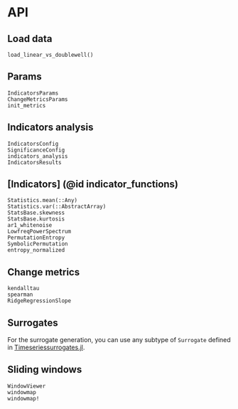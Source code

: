 # API

## Load data

```@docs
load_linear_vs_doublewell()
```

## Params
```@docs
IndicatorsParams
ChangeMetricsParams
init_metrics
```

## Indicators analysis
```@docs
IndicatorsConfig
SignificanceConfig
indicators_analysis
IndicatorsResults
```

## [Indicators] (@id indicator_functions)
```@docs
Statistics.mean(::Any)
Statistics.var(::AbstractArray)
StatsBase.skewness
StatsBase.kurtosis
ar1_whitenoise
LowfreqPowerSpectrum
PermutationEntropy
SymbolicPermutation
entropy_normalized
```

## Change metrics
```@docs
kendalltau
spearman
RidgeRegressionSlope
```

## Surrogates

For the surrogate generation, you can use any subtype of `Surrogate` defined in [Timeseriessurrogates.jl](https://juliadynamics.github.io/Timeseriessurrogates.jl/stable/#surrogate-methods).

## Sliding windows
```@docs
WindowViewer
windowmap
windowmap!
```